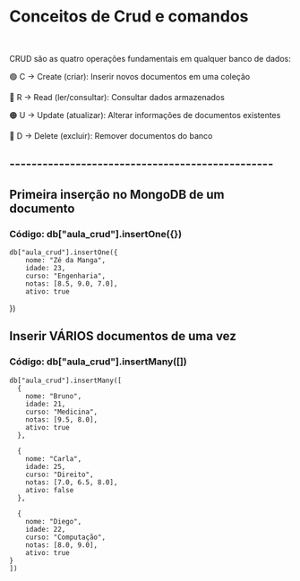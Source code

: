 # Conceitos de Crud e comandos
<br>

CRUD são as quatro operações fundamentais em qualquer banco de dados:

🟢 C → Create (criar): Inserir novos documentos em uma coleção

🔵 R → Read (ler/consultar): Consultar dados armazenados

🟠 U → Update (atualizar): Alterar informações de documentos existentes

🔴 D → Delete (excluir): Remover documentos do banco

## ------------------------------------------------

## Primeira inserção no MongoDB de um documento

### Código: db["aula_crud"].insertOne({})

    db["aula_crud"].insertOne({
        nome: "Zé da Manga",
        idade: 23,
        curso: "Engenharia",
        notas: [8.5, 9.0, 7.0],
        ativo: true
})

## Inserir VÁRIOS documentos de uma vez

### Código: db["aula_crud"].insertMany([])

    db["aula_crud"].insertMany([
      {
        nome: "Bruno",
        idade: 21,
        curso: "Medicina",
        notas: [9.5, 8.0],
        ativo: true
      },

      {
        nome: "Carla",
        idade: 25,
        curso: "Direito",
        notas: [7.0, 6.5, 8.0],
        ativo: false
      },

      {
        nome: "Diego",
        idade: 22,
        curso: "Computação",
        notas: [8.0, 9.0],
        ativo: true
    }
    ])